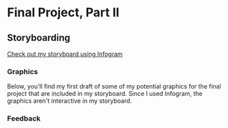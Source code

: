# Final Project, Part II
## Storyboarding
[Check out my storyboard using Infogram](https://infogram.com/ocean-sand-1h8n6mm81lkg6xo?live)

### Graphics
Below, you'll find my first draft of some of my potential graphics for the final project that are included in my storyboard. Since I used Infogram, the graphics aren't interactive in my storyboard.

<div class="flourish-embed flourish-chart" data-src="visualisation/3917692" data-url="https://flo.uri.sh/visualisation/3917692/embed" aria-label=""><script src="https://public.flourish.studio/resources/embed.js"></script></div>

<div class="flourish-embed flourish-chart" data-src="visualisation/3916880" data-url="https://flo.uri.sh/visualisation/3916880/embed" aria-label=""><script src="https://public.flourish.studio/resources/embed.js"></script></div>


<div class="flourish-embed flourish-chart" data-src="visualisation/3917848" data-url="https://flo.uri.sh/visualisation/3917848/embed" aria-label=""><script src="https://public.flourish.studio/resources/embed.js"></script></div>


### Feedback
